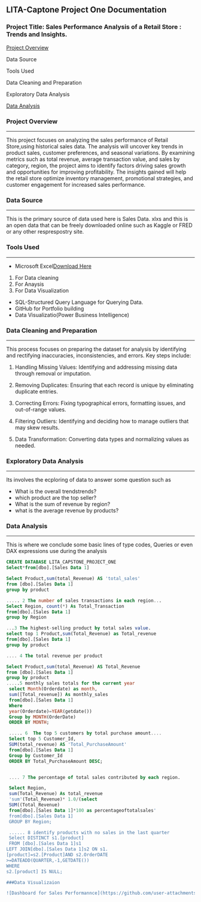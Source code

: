 ## LITA-Captone Project One Documentation

### Project Title: Sales Performance Analysis of a Retail Store : Trends and Insights.
  [Project Overview](project-overview)
  
  Data Source
  
  Tools Used
  
  Data Cleaning and Preparation
  
  Exploratory Data Analysis
  
  [Data Analysis](data-analysis)

### Project Overview
---
This project focuses on analyzing the sales performance of Retail Store,using historical sales data. The analysis will uncover key trends in product sales, customer preferences, and seasonal variations. By examining metrics such as total revenue, average transaction value, and sales by category, region, the project aims to identify factors driving sales growth and opportunities for improving profitability. The insights gained will help the retail store optimize inventory management, promotional strategies, and customer engagement for increased sales performance.

### Data Source
---
This is the primary source of data used here is Sales Data. xlxs and  this is an open data that can be freely downloaded online such as Kaggle or FRED or any other resprespostry site. 

### Tools Used
---
- Microsoft Excel[Download Here](https://wwww.microsoft.com)
1. For Data cleaning
3. For Anaysis
4. For Data Visualization
- SQL-Structured Query Language for Querying Data.
- GitHub for Portfolio building
- Data Visualizatio(Power Business Intelligence)
  
### Data Cleaning and Preparation
---
This process focuses on preparing the dataset for analysis by identifying and rectifying inaccuracies, inconsistencies, and errors. Key steps include:

1. Handling Missing Values: Identifying and addressing missing data through removal or imputation.

2. Removing Duplicates: Ensuring that each record is unique by eliminating duplicate entries.

3. Correcting Errors: Fixing typographical errors, formatting issues, and out-of-range values.

4. Filtering Outliers: Identifying and deciding how to manage outliers that may skew results.

5. Data Transformation: Converting data types and normalizing values as needed.

### Exploratory Data Analysis
---
Its involves the ecploring of data to answer some question such as
- What  is the overall trendstrends? 
- which product are the top seller?
- What is the sum of revenue by region?
- what is the average revenue by products?


### Data Analysis
---
This is where we conclude some basic lines of type codes, Queries or even DAX expressions use during the analysis

```` SQL
CREATE DATABASE LITA_CAPSTONE_PROJECT_ONE
Select*from[dbo].[Sales Data 1]

Select Product,sum(total_Revenue) AS 'total_sales'
from [dbo].[Sales Data 1]
group by product

..... 2 The number of sales transactions in each region...
Select Region, count(*) As Total_Transaction
from[dbo].[Sales Data 1]
group by Region

...3 The highest-selling product by total sales value.
select top 1 Product,sum(Total_Revenue) as Total_revenue
from[dbo].[Sales Data 1]
group by product

.... 4 The total revenue per product

Select Product,sum(total_Revenue) AS Total_Revenue
from [dbo].[Sales Data 1]
group by product
.....5 monthly sales totals for the current year
 select Month(Orderdate) as month,
 sum([Total_revenue]) As monthly_sales
 from[dbo].[Sales Data 1]
 Where
 year(Orderdate)=YEAR(getdate())
 Group by MONTH(OrderDate)
 ORDER BY MONTH;

 ..... 6  The top 5 customers by total purchase amount....
 Select top 5 Customer_Id,
 SUM(total_revenue) AS 'Total_PurchaseAmount'
 from[dbo].[Sales Data 1]
 Group by Customer_Id
 ORDER BY Total_PurchaseAmount DESC;


 .... 7 The percentage of total sales contributed by each region.

 Select Region,
 sum(Total_Revenue) As total_revenue
 'sum'(Total_Revenue)* 1.0/(select 
 SUM((Total_Revenue)
 from[dbo].[Sales Data 1]*100 as percentageoftotalsales'
 from[dbo].[Sales Data 1]
 GROUP BY Region;

 ...... 8 identify products with no sales in the last quarter
 Select DISTINCT s1.[product]
 FROM [dbo].[Sales Data 1]s1
LEFT JOIN[dbo].[Sales Data 1]s2 ON s1.
[product]=s2.[Product]AND s2.OrderDATE
>=DATEADD(QUARTER,-1,GETDATE())
WHERE
s2.[product] IS NULL;

###Data Visualizaion

![Dashboard for Sales Performannce](https://github.com/user-attachments/assets/6f3c06bf-cca1-46f4-8d0d-98150ee7e30e)
